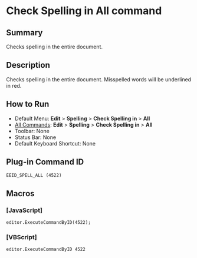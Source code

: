 # Check Spelling in All command

## Summary

Checks spelling in the entire document.

## Description

Checks spelling in the entire document. Misspelled words will be underlined in red.

## How to Run

- Default Menu: **Edit** \> **Spelling** \> **Check Spelling in** \> **All**
- [All Commands](../tools/all_commands): **Edit** \> **Spelling** \> **Check Spelling in** \> **All**
- Toolbar: None
- Status Bar: None
- Default Keyboard Shortcut: None

## Plug-in Command ID

```
EEID_SPELL_ALL (4522)```

## Macros

### \[JavaScript\]

```
editor.ExecuteCommandByID(4522);
```

### \[VBScript\]

```
editor.ExecuteCommandByID 4522
```
